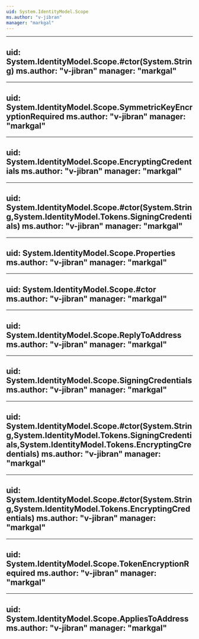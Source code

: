 ```yaml
---
uid: System.IdentityModel.Scope
ms.author: "v-jibran"
manager: "markgal"
---
```


---
uid: System.IdentityModel.Scope.#ctor(System.String)
ms.author: "v-jibran"
manager: "markgal"
---

---
uid: System.IdentityModel.Scope.SymmetricKeyEncryptionRequired
ms.author: "v-jibran"
manager: "markgal"
---

---
uid: System.IdentityModel.Scope.EncryptingCredentials
ms.author: "v-jibran"
manager: "markgal"
---

---
uid: System.IdentityModel.Scope.#ctor(System.String,System.IdentityModel.Tokens.SigningCredentials)
ms.author: "v-jibran"
manager: "markgal"
---

---
uid: System.IdentityModel.Scope.Properties
ms.author: "v-jibran"
manager: "markgal"
---

---
uid: System.IdentityModel.Scope.#ctor
ms.author: "v-jibran"
manager: "markgal"
---

---
uid: System.IdentityModel.Scope.ReplyToAddress
ms.author: "v-jibran"
manager: "markgal"
---

---
uid: System.IdentityModel.Scope.SigningCredentials
ms.author: "v-jibran"
manager: "markgal"
---

---
uid: System.IdentityModel.Scope.#ctor(System.String,System.IdentityModel.Tokens.SigningCredentials,System.IdentityModel.Tokens.EncryptingCredentials)
ms.author: "v-jibran"
manager: "markgal"
---

---
uid: System.IdentityModel.Scope.#ctor(System.String,System.IdentityModel.Tokens.EncryptingCredentials)
ms.author: "v-jibran"
manager: "markgal"
---

---
uid: System.IdentityModel.Scope.TokenEncryptionRequired
ms.author: "v-jibran"
manager: "markgal"
---

---
uid: System.IdentityModel.Scope.AppliesToAddress
ms.author: "v-jibran"
manager: "markgal"
---

